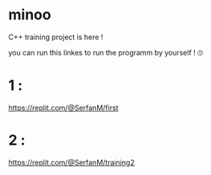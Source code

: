 # minoo
C++ training project is here !

you can run this linkes to run the programm by yourself ! 🙄
 # 1 :
 https://replit.com/@SerfanM/first
 # 2 :
 https://replit.com/@SerfanM/training2

